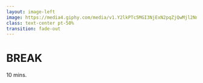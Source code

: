 ```yaml
---
layout: image-left
image: https://media4.giphy.com/media/v1.Y2lkPTc5MGI3NjExN2pqZjQwMjl2NnhyMmJmcWlwbXIya2dkMzJjcmdwdTUxcWkxeWUyNSZlcD12MV9pbnRlcm5hbF9naWZfYnlfaWQmY3Q9Zw/hWH7wxbKOpoaEv6ioZ/giphy.gif
class: text-center pt-50%
transition: fade-out
---
```


# BREAK
10 mins.